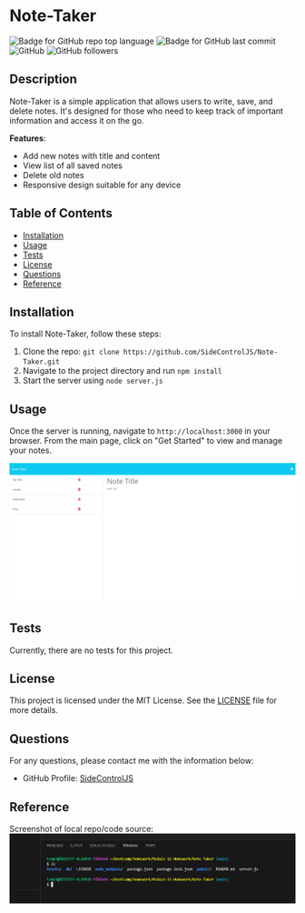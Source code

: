 # Note-Taker

![Badge for GitHub repo top language](https://img.shields.io/github/languages/top/SideControlJS/Note-Taker?style=flat&logo=appveyor) ![Badge for GitHub last commit](https://img.shields.io/github/last-commit/SideControlJS/Note-Taker?style=flat&logo=appveyor) ![GitHub](https://img.shields.io/github/license/SideControlJS/Note-Taker) ![GitHub followers](https://img.shields.io/github/followers/SideControlJS?style=social)



## Description 

Note-Taker is a simple application that allows users to write, save, and delete notes. It's designed for those who need to keep track of important information and access it on the go.

**Features**:
* Add new notes with title and content
* View list of all saved notes
* Delete old notes
* Responsive design suitable for any device

## Table of Contents

- [Installation](#installation)
- [Usage](#usage)
- [Tests](#tests)
- [License](#license)
- [Questions](#questions)
- [Reference](#reference)

## Installation

To install Note-Taker, follow these steps:

1. Clone the repo: `git clone https://github.com/SideControlJS/Note-Taker.git`
2. Navigate to the project directory and run `npm install`
3. Start the server using `node server.js`

## Usage 

Once the server is running, navigate to `http://localhost:3000` in your browser. From the main page, click on "Get Started" to view and manage your notes.

![Product Screenshot](/Assets/sn_notes.png)

## Tests

Currently, there are no tests for this project. 

## License 

This project is licensed under the MIT License. See the [LICENSE](LICENSE.md) file for more details.

## Questions 

For any questions, please contact me with the information below:

- GitHub Profile: [SideControlJS](https://github.com/SideControlJS/)

## Reference

Screenshot of local repo/code source:
![Note-Taker-Local-Repo](/Assets/sn_local_repo.png)



